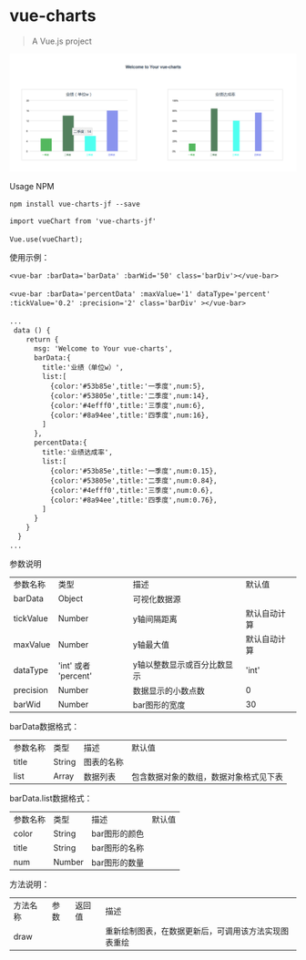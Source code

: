 # vue-charts

> A Vue.js project


![Image message](1.png)

Usage
NPM
```
npm install vue-charts-jf --save
```

```
import vueChart from 'vue-charts-jf'

Vue.use(vueChart);

```
使用示例：
```
<vue-bar :barData='barData' :barWid='50' class='barDiv'></vue-bar>

<vue-bar :barData='percentData' :maxValue='1' dataType='percent' :tickValue='0.2' :precision='2' class='barDiv' ></vue-bar>

...
 data () {
    return {
      msg: 'Welcome to Your vue-charts',
      barData:{
        title:'业绩（单位w）',
        list:[
          {color:'#53b85e',title:'一季度',num:5},
          {color:'#53805e',title:'二季度',num:14},
          {color:'#4efff0',title:'三季度',num:6},
          {color:'#8a94ee',title:'四季度',num:16},
        ]
      },
      percentData:{
        title:'业绩达成率',
        list:[
          {color:'#53b85e',title:'一季度',num:0.15},
          {color:'#53805e',title:'二季度',num:0.84},
          {color:'#4efff0',title:'三季度',num:0.6},
          {color:'#8a94ee',title:'四季度',num:0.76},
        ]
      }
    }
  }
...

```

参数说明
<table>
<tr>
  <td>参数名称</td>
  <td>类型</td>
  <td>描述</td>
  <td>默认值</td>
  </tr>
  <tr>
  <td>barData</td>
  <td>Object</td>
  <td>可视化数据源</td>
  <td></td>
  </tr>
    <tr>
  <td>tickValue</td>
  <td>Number</td>
  <td>y轴间隔距离</td>
  <td>默认自动计算</td>
  </tr>
    <tr>
  <td>maxValue</td>
  <td>Number</td>
  <td>y轴最大值</td>
  <td>默认自动计算</td>
  </tr>
  <tr>
  <td>dataType</td>
  <td>'int' 或者 'percent'</td>
  <td>y轴以整数显示或百分比数显示</td>
  <td>'int'</td>
  </tr>
  <tr>
  <td>precision</td>
  <td>Number</td>
  <td>数据显示的小数点数</td>
  <td>0</td>
  </tr>
  <tr>
  <td>barWid</td>
  <td>Number</td>
  <td>bar图形的宽度</td>
  <td>30</td>
  </tr>
</table>

barData数据格式：
<table>
<tr>
  <td>参数名称</td>
  <td>类型</td>
  <td>描述</td>
  <td>默认值</td>
  </tr>
  <tr>
  <td>title</td>
  <td>String</td>
  <td>图表的名称</td>
  <td></td>
  </tr>
    <tr>
  <td>list</td>
  <td>Array</td>
  <td>数据列表</td>
  <td>包含数据对象的数组，数据对象格式见下表</td>
  </tr>
</table>

barData.list数据格式：
<table>
<tr>
  <td>参数名称</td>
  <td>类型</td>
  <td>描述</td>
  <td>默认值</td>
  </tr>
  <tr>
  <td>color</td>
  <td>String</td>
  <td>bar图形的颜色</td>
  <td></td>
  </tr>
    <tr>
  <td>title</td>
  <td>String</td>
  <td>bar图形的名称</td>
  <td></td>
  </tr>
  <tr>
  <td>num</td>
  <td>Number</td>
  <td>bar图形的数量</td>
  <td></td>
  </tr>
</table>

方法说明：
<table>
<tr>
  <td>方法名称</td>
  <td>参数</td>
  <td>返回值</td>
  <td>描述</td>
  </tr>
  <tr>
  <td>draw</td>
  <td></td>
  <td></td>
  <td>重新绘制图表，在数据更新后，可调用该方法实现图表重绘</td>
  </tr>
</table>